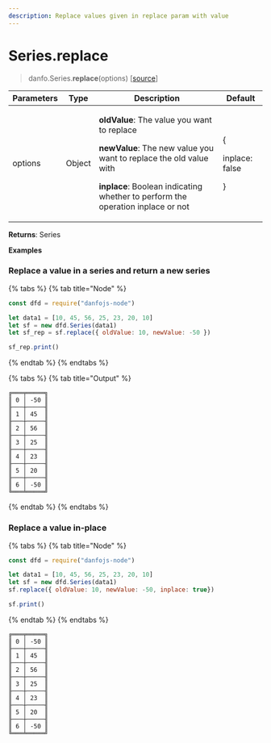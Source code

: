 ```yaml
---
description: Replace values given in replace param with value
---
```


# Series.replace

> danfo.Series.**replace**(options)    \[[source](https://github.com/opensource9ja/danfojs/blob/master/danfojs/src/core/series.js#L892)]

| Parameters | Type   | Description                                                                                                                                                                                                                                               | Default                               |
| ---------- | ------ | --------------------------------------------------------------------------------------------------------------------------------------------------------------------------------------------------------------------------------------------------------- | ------------------------------------- |
| options    | Object | <p> <strong>oldValue</strong>: The value you want to replace</p><p><strong>newValue</strong>: The new value you want to replace the old value with</p><p><strong>inplace</strong>: Boolean indicating whether to perform the operation inplace or not</p> | <p>{</p><p>inplace: false</p><p>}</p> |

**Returns**: Series

**Examples**

### Replace a value in a series and return a new series

{% tabs %}
{% tab title="Node" %}
```javascript
const dfd = require("danfojs-node")

let data1 = [10, 45, 56, 25, 23, 20, 10]
let sf = new dfd.Series(data1)
let sf_rep = sf.replace({ oldValue: 10, newValue: -50 })

sf_rep.print()
```
{% endtab %}
{% endtabs %}

{% tabs %}
{% tab title="Output" %}
```
╔═══╤═════╗
║ 0 │ -50 ║
╟───┼─────╢
║ 1 │ 45  ║
╟───┼─────╢
║ 2 │ 56  ║
╟───┼─────╢
║ 3 │ 25  ║
╟───┼─────╢
║ 4 │ 23  ║
╟───┼─────╢
║ 5 │ 20  ║
╟───┼─────╢
║ 6 │ -50 ║
╚═══╧═════╝

```
{% endtab %}
{% endtabs %}

### Replace a value in-place

{% tabs %}
{% tab title="Node" %}
```javascript
const dfd = require("danfojs-node")

let data1 = [10, 45, 56, 25, 23, 20, 10]
let sf = new dfd.Series(data1)
sf.replace({ oldValue: 10, newValue: -50, inplace: true})

sf.print()
```
{% endtab %}
{% endtabs %}

```
╔═══╤═════╗
║ 0 │ -50 ║
╟───┼─────╢
║ 1 │ 45  ║
╟───┼─────╢
║ 2 │ 56  ║
╟───┼─────╢
║ 3 │ 25  ║
╟───┼─────╢
║ 4 │ 23  ║
╟───┼─────╢
║ 5 │ 20  ║
╟───┼─────╢
║ 6 │ -50 ║
╚═══╧═════╝

```

